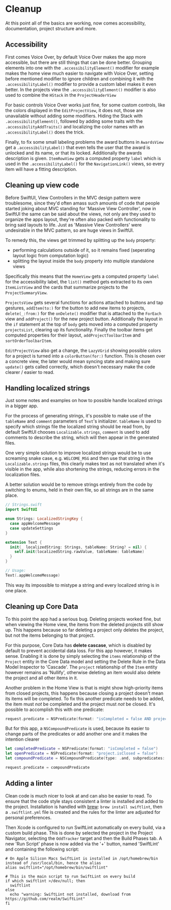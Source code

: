 # Cleanup

At this point all of the basics are working, now comes accessibility, documentation, project structure and more.

## Accessibility

First comes Voice Over, by default Voice Over makes the app more accessible, but there are still things that can be done better. Grouping elements into one with the `.accessibilityElement()` modifier for example makes the home view much easier to navigate with Voice Over, setting before mentioned modifier to ignore children and combining it with the `.accessibilityLabel()` modifier to provide a custom label makes it even better. In the projects view the `.accessibilityElement()` modifier is also used to combine the `HStack` in the `ProjectHeaderView`

For basic controls Voice Over works just fine, for some custom controls, like the colors displayed in the `EditProjectView`, it does not, those are unavailable without adding some modifiers. Hiding the Stack with `.accessibilityElement()`, followed by adding some traits with the `.accessibilityAddTraits()` and localizing the color names with an `.accessibilityLabel()` does the trick.

Finally, to fix some small labeling problems the award buttons in `AwardsView` get a `.accessibilityLabel()` that even tells the user that the award is unlocked and its name, or that its locked. Additionally the awards description is given. `ItemRowView` gets a computed property `label` which is used in the `.accessibilityLabel()` for the `NavigationLink()` views, so every item will have a fitting description. 

## Cleaning up view code 

Before SwiftUI, View Controllers in the MVC design pattern were troublesome, since they'd often amass such amounts of code that people started joking about MVC standing for 'Massive View Controller', now in SwiftUI the same can be said about the views, not only are they used to organize the apps layout, they're often also packed with functionality to bring said layouts to life. Just as 'Massive View Controllers' were undesirable in the MVC pattern, so are huge views in SwiftUI.

To remedy this, the views get trimmed by splitting up the `body` property:

- performing calculations outside of it, so it remains fixed (seperating layout logic from computation logic)
- splitting the layout inside the `body` property into multiple standalone views

Specifically this means that the `HomeView` gets a computed property `label` for the accessibility label, the `list()` method gets extracted to its own  `ItemListView` and the cards that summarize projects to the `ProjectSummaryView`.

`ProjectsView` gets several functions for actions attached to buttons and tap gestures, `addItem(to:)` for the button to add new items to projects, `delete(_:from:)` for the `onDelete()` modifier that is attached to the `ForEach` view and `addProject()` for the new project button. Additionally the layout in the `if` statement at the top of `body` gets moved into a computed property `projectsList`, clearing up its functionality. Finally the toolbar items get computed properties for their layout, `addProjectToolbarItem` and `sortOrderToolbarItem`.

`EditProjectView` also get a change, the `LazyVGrid` showing possible colors for a project is turned into a `colorButton(for:)` function. This is chosen over a concrete view, the later would mean syncing state and making sure `update()` gets called correctly, which doesn't necessary make the code clearer / easier to read.

## Handling localized strings

Just some notes and examples on how to possible handle localized strings in a bigger app. 

For the process of generating strings, it's possible to make use of the `tableName` and `comment` parameters of `Text`'s initializer. `tableName` is used to specify which strings file the localized string should be read from, by default SwiftUI chooses `Localizable.strings`, `comment` is used to add comments to describe the string, which will then appear in the generated files.

One very simple solution to improve localized strings would be to use screaming snake case, e.g. `WELCOME_MSG` and then use that string in the `Localizable.strings` files, this clearly makes text as not translated when it's visible in the app, while also shortening the strings, reducing errors in the localization files.

A better solution would be to remove strings entirely from the code by switching to enums, held in their own file, so all strings are in the same place.

```swift
// Strings.swift
import SwiftUI

enum Strings: LocalizedStringKey {
  case appWelcomeMessage
  case updateSettings
}

extension Text {
  init(_ localizedString: Strings, tableName: String? = nil) {
    self.init(localizedString.rawValue, tableName: tableName)
  }
}

// Usage:
Text(.appWelcomeMessage)
```

This way its impossible to mistype a string and every localized string is in one place. 

## Cleaning up Core Data

To this point the app had a serious bug. Deleting projects worked fine, but when viewing the Home view, the items from the deleted projects still show up. This happens because so far deleting a project only deletes the project, but not the items belonging to that project.

For this purpose, Core Data has **delete cascase**, which is disabled by default to prevent accidental data loss. For this app however, it makes sense. Enabling it is done by simply selecting the `items` relationship of the `Project` entity in the Core Data model and setting the Delete Rule in the Data Model Inspector to 'Cascade'. The `project` relationship of the `Item` entity however remains as 'Nullify', otherwise deleting an item would also delete the project and all other items in it.

Another problem in the Home View is that is might show high-priority items from closed projects, this happens because closing a project doesn't mean its items will be completed. To fix this another predicate needs to be added, the item must *not* be completed and the project must *not* be closed. It's possible to accomplish this with one predicate: 

```swift
request.predicate = NSPredicate(format: "isCompleted = false AND project.isClosed = false")
```

But for this app, a `NSCompoundPredicate` is used, because its easier to change parts of the predicates or add another one and it makes the intention clearer

```swift
let completedPredicate = NSPredicate(format: "isCompleted = false")
let openPredicate = NSPredicate(format: "project.isClosed = false")
let compoundPredicate = NSCompoundPredicate(type: .and, subpredicates: [completedPredicate, openPredicate])

request.predicate = compoundPredicate
```

## Adding a linter

Clean code is much nicer to look at and can also be easier to read. To ensure that the code style stays consistent a linter is installed and added to the project. Installation is handled with [brew](https://brew.sh): `brew install swiftlint`, then a `.swiftlint.yml` file is created and the rules for the linter are adjusted for personal preferences.

Then Xcode is configured to run SwiftLint automatically on every build, via a custom build phase. This is done by selected the project in the Project Navigator, selecting the `OddTracker` target and then the Build Phases tab. A new 'Run Script' phase is now added via the '+' button, named 'SwiftLint' and containing the following script:

```shell
# On Apple Silicon Macs SwiftLint is installed in /opt/homebrew/bin instead of /usr/local/bin, hence the alias
alias swiftlint="/opt/homebrew/bin/swiftlint"

# This is the main script to run SwiftLint on every build
if which swiftlint >/dev/null; then
  swiftlint
else
  echo "warning: SwiftLint not installed, download from https://github.com/realm/SwiftLint"
fi
```



